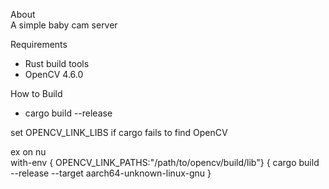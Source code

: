 About  
A simple baby cam server

Requirements
 - Rust build tools
 - OpenCV 4.6.0

How to Build
 - cargo build --release

set OPENCV_LINK_LIBS if cargo fails to find OpenCV

ex on nu  
with-env { OPENCV_LINK_PATHS:"/path/to/opencv/build/lib"} { cargo build --release --target aarch64-unknown-linux-gnu }
